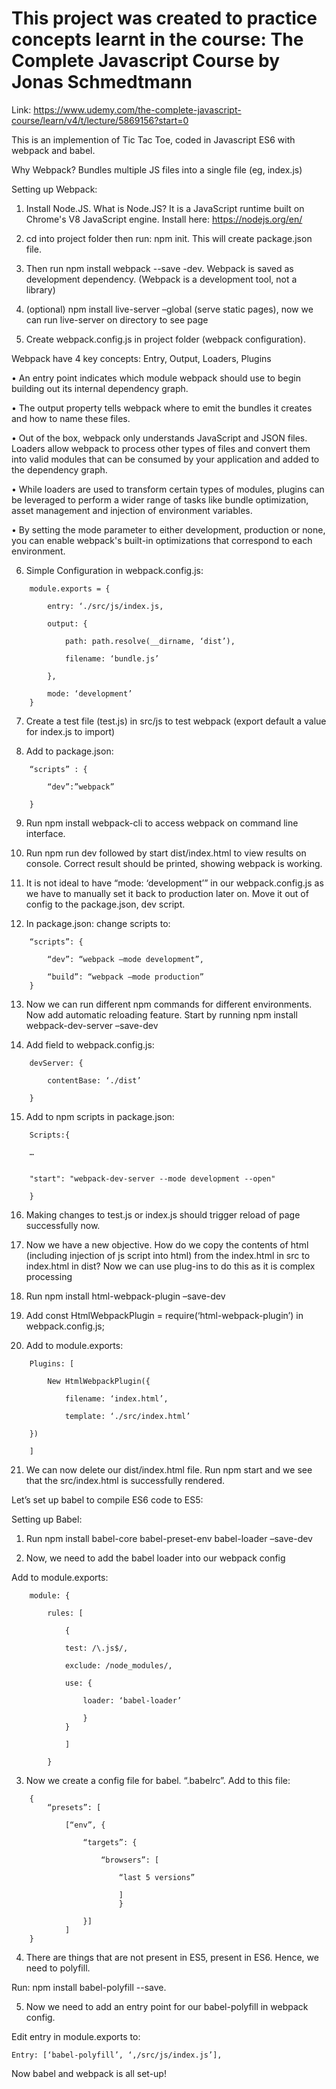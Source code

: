 # This project was created to practice concepts learnt in the course: The Complete Javascript Course by Jonas Schmedtmann  

Link: https://www.udemy.com/the-complete-javascript-course/learn/v4/t/lecture/5869156?start=0  

This is an implemention of Tic Tac Toe, coded in Javascript ES6 with webpack and babel. 

Why Webpack? Bundles multiple JS files into a single file (eg, index.js)

Setting up Webpack:

1. Install Node.JS. What is Node.JS? It is a JavaScript runtime built on Chrome's V8 JavaScript engine. Install here: https://nodejs.org/en/

2.	cd into project folder then run: npm init. This will create package.json file.

3.	Then run npm  install webpack --save -dev. Webpack is saved as development dependency. (Webpack is a development tool, not a library)

4.	(optional) npm install live-server –global (serve static pages), now we can run live-server on directory to see page

5.	Create webpack.config.js in project folder (webpack configuration).

Webpack have 4 key concepts: Entry, Output, Loaders, Plugins

•	An entry point indicates which module webpack should use to begin building out its internal dependency graph.

•	The output property tells webpack where to emit the bundles it creates and how to name these files.

•	Out of the box, webpack only understands JavaScript and JSON files. Loaders allow webpack to process other types of files and convert them into valid modules that can be consumed by your application and added to the dependency graph.

•	While loaders are used to transform certain types of modules, plugins can be leveraged to perform a wider range of tasks like bundle optimization, asset management and injection of environment variables.

•	By setting the mode parameter to either development, production or none, you can enable webpack's built-in optimizations that correspond to each environment.

6.	Simple Configuration in webpack.config.js:

```
	module.exports = {

		entry: ‘./src/js/index.js,

		output: {

			path: path.resolve(__dirname, ‘dist’),

			filename: ‘bundle.js’

		},

		mode: ‘development’
	}
```


7.	Create a test file (test.js) in src/js to test webpack (export default a value for index.js to import)

8.	Add to package.json: 

```
	“scripts” : {
	
		“dev”:”webpack”
		
	}
```

9.	Run npm install webpack-cli to access webpack on command line interface.

10.	Run npm run dev followed by  start dist/index.html to view results on console. Correct result should be printed, showing webpack is working.

11.	It is not ideal to have “mode: ‘development’” in our webpack.config.js as we have to manually set it back to production later on. Move it out of config to the package.json, dev script.

12.	In package.json: change scripts to:

```
	“scripts”: {

		“dev”: “webpack –mode development”,
		
		“build”: “webpack –mode production”
	}
```


13.	Now we can run different npm commands for different environments. Now add automatic reloading feature. Start by running npm install webpack-dev-server –save-dev

14.	Add field to webpack.config.js:

```
	devServer: {
		
		contentBase: ‘./dist’
	
	}
```

15.	Add to npm scripts in package.json:

```
	Scripts:{
	
	…
	
	
	"start": "webpack-dev-server --mode development --open"
	
	}
```

16.	Making changes to test.js or index.js should trigger reload of page successfully now.

17.	Now we have a new objective. How do we copy the contents of html (including injection of js script into html) from the index.html in src to index.html in dist? Now we can use plug-ins to do this as it is complex processing

18.	Run npm install html-webpack-plugin –save-dev

19.	Add const HtmlWebpackPlugin = require(‘html-webpack-plugin’) in webpack.config.js;

20.	Add to module.exports:

```
	Plugins: [
	
		New HtmlWebpackPlugin({
		
			filename: ‘index.html’,
			
			template: ‘./src/index.html’
			
	})
	
	]
```

21.	We can now delete our dist/index.html file. Run npm start and we see that the src/index.html is successfully rendered.


Let’s set up babel to compile ES6 code to ES5:

Setting up Babel:

1)	Run npm install babel-core babel-preset-env babel-loader –save-dev

2)	Now, we need to add the babel loader into our webpack config

Add to module.exports:

```
	module: {
	
		rules: [
		
			{
			
			test: /\.js$/,
			
			exclude: /node_modules/,
			
			use: {
			
				loader: ‘babel-loader’
				
				} 
			}
			
			]
			
		}
```

3)	Now we create a config file for babel. “.babelrc”. Add to this file:

```
	{
		“presets”: [
		
			[“env”, {
			
				“targets”: {
				
					“browsers”: [
					
						“last 5 versions”
						
						]
						}

				}]
			]
	}
```

4)	There are things that are not present in ES5, present in ES6. Hence, we need to polyfill.

Run: npm install babel-polyfill --save.

5)	Now we need to add an entry point for our babel-polyfill in webpack config.

Edit entry in module.exports to:

```
Entry: [‘babel-polyfill’, ‘,/src/js/index.js’],
```

Now babel and webpack is all set-up!
